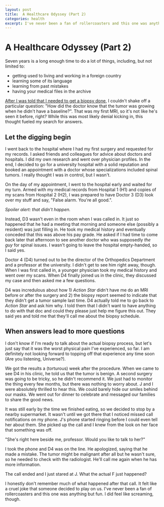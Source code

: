```yaml
---
layout: post
title:  A Healthcare Odyssey (Part 2)
categories: health
excerpt: I've never been a fan of rollercoasters and this one was anything but fun.
---
```


# A Healthcare Odyssey (Part 2)

Seven years is a long enough time to do a lot of things, including, but not limited to:
- getting used to living and working in a foreign country
- learning some of its language
- learning from past mistakes
- having your medical files in the archive

[After I was told that I needed to get a biopsy done](https://rialitybytes.github.io/writing/odyssey-1/), I couldn't shake off a particular question: "How did the doctor know that the tumor was growing when he didn't have a baseline?". That was my first MRI, so it's not like he's seen it before, right? While this was most likely denial kicking in, this thought fueled my search for answers.

## Let the digging begin

I went back to the hospital where I had my first surgery and requested for my records. I asked friends and colleagues for advice about doctors and hospitals. I did my own research and went over physician profiles. In the end, I decided to go for a university hospital with a solid reputation and booked an appointment with a doctor whose specializations included spinal tumors. I really thought I was in control, but I wasn't.

On the day of my appointment, I went to the hospital early and waited for my turn. Armed with my medical records from Hospital 1 (H1) and copies of my scans from Hospital 2 (H2), I was prepared to have Doctor 3 (D3) look over my stuff and say, "False alarm. You're all good.". 

_Spoiler alert: that didn't happen._

Instead, D3 wasn't even in the room when I was called in. It just so happened that he had a meeting that morning and someone else (possibly a resident) was just filling in. He took my medical history and eventually conceded that this was above his pay grade. He asked if I had time to come back later that afternoon to see another doctor who was supposedly _the guy_ for spinal issues. I wasn't going to leave the hospital empty-handed, so I said yes.

Doctor 4 (D4) turned out to be the director of the Orthopedics Department and a professor at the university. I didn't get to see him right away, though. When I was first called in, a younger physician took my medical history and went over my scans. When D4 finally joined us in the clinic, they discussed my case and then asked me a few questions. 

D4 was incredulous about how 1) _Action Star_ didn't have me do an MRI before or after the surgery and 2) the biopsy report seemed to indicate that they didn't get a tumor sample last time. D4 actually told me to go back to _Action Star_ and ask him why. I told them that I didn't want to have anything to do with that doc and could they please just help me figure this out. They said yes and told me that they'll call me about the biopsy schedule.

## When answers lead to more questions

I don't know if I'm ready to talk about the actual biopsy process, but let's just say that it was the worst physical pain I've experienced, so far. I am definitely not looking forward to topping off that experience any time soon (Are you listening, Universe?).

We got the results a (torturous) week after the procedure. When we came to see D4 in his clinic, he told us that the tumor is benign. A second surgery was going to be tricky, so he didn't recommend it. We just had to monitor the thing every few months, but there was nothing to worry about. J and I were absolutely thrilled to hear this. We could barely hide our smiles behind our masks. We went out for dinner to celebrate and messaged our families to share the good news.

It was still early by the time we finished eating, so we decided to stop by a nearby supermarket. It wasn't until we got there that I noticed missed call notifications on my phone. J's phone started ringing before I could even tell her about them. She picked up the call and I knew from the look on her face that something was off.

"She's right here beside me, professor. Would you like to talk to her?"

I took the phone and D4 was on the line. He apologized, saying that he made a mistake. The tumor might be malignant after all but he wasn't sure, so he needed to check with the radiologist. He'll call me again when he has more information.

The call ended and I just stared at J. What the actual F just happened?

I honestly don't remember much of what happened after that call. It felt like a cruel joke that someone decided to play on us. I've never been a fan of rollercoasters and this one was anything but fun. I did feel like screaming, though.
